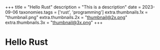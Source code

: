 +++
title = "Hello Rust"
description = "This is a description"
date = 2023-09-06
taxonomies.tags = ['rust', 'programming']
extra.thumbnails.1x = "thumbnail.png"
extra.thumbnails.2x = "thumbnail@2x.png"
extra.thumbnails.3x = "thumbnail@3x.png"
+++

# Hello Rust
